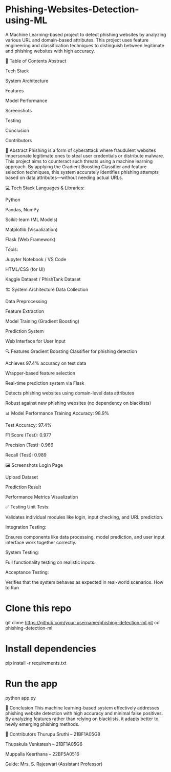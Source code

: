 # Phishing-Websites-Detection-using-ML
A Machine Learning-based project to detect phishing websites by analyzing various URL and domain-based attributes. This project uses feature engineering and classification techniques to distinguish between legitimate and phishing websites with high accuracy.

📌 Table of Contents
Abstract

Tech Stack

System Architecture

Features

Model Performance

Screenshots

Testing

Conclusion

Contributors

📄 Abstract
Phishing is a form of cyberattack where fraudulent websites impersonate legitimate ones to steal user credentials or distribute malware. This project aims to counteract such threats using a machine learning approach. By applying the Gradient Boosting Classifier and feature selection techniques, this system accurately identifies phishing attempts based on data attributes—without needing actual URLs.

💻 Tech Stack
Languages & Libraries:

Python

Pandas, NumPy

Scikit-learn (ML Models)

Matplotlib (Visualization)

Flask (Web Framework)

Tools:

Jupyter Notebook / VS Code

HTML/CSS (for UI)

Kaggle Dataset / PhishTank Dataset

🏗️ System Architecture
Data Collection

Data Preprocessing

Feature Extraction

Model Training (Gradient Boosting)

Prediction System

Web Interface for User Input

🔍 Features
Gradient Boosting Classifier for phishing detection

Achieves 97.4% accuracy on test data

Wrapper-based feature selection

Real-time prediction system via Flask

Detects phishing websites using domain-level data attributes

Robust against new phishing websites (no dependency on blacklists)

📊 Model Performance
Training Accuracy: 98.9%

Test Accuracy: 97.4%

F1 Score (Test): 0.977

Precision (Test): 0.966

Recall (Test): 0.989

🖼️ Screenshots
Login Page

Upload Dataset

Prediction Result

Performance Metrics Visualization

✅ Testing
Unit Tests:

Validates individual modules like login, input checking, and URL prediction.

Integration Testing:

Ensures components like data processing, model prediction, and user input interface work together correctly.

System Testing:

Full functionality testing on realistic inputs.

Acceptance Testing:

Verifies that the system behaves as expected in real-world scenarios.
How to Run
# Clone this repo
git clone https://github.com/your-username/phishing-detection-ml.git
cd phishing-detection-ml

# Install dependencies
pip install -r requirements.txt

# Run the app
python app.py

🧠 Conclusion
This machine learning-based system effectively addresses phishing website detection with high accuracy and minimal false positives. By analyzing features rather than relying on blacklists, it adapts better to newly emerging phishing methods.

👥 Contributors
Thurupu Sruthi – 21BF1A05G8

Thupakula Venkatesh – 21BF1A05G6

Muppalla Keerthana – 22BF5A0516

Guide: Mrs. S. Rajeswari (Assistant Professor)

